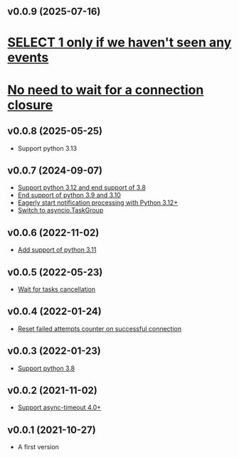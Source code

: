 ## v0.0.9 (2025-07-16)

# [SELECT 1 only if we haven't seen any events](https://github.com/anna-money/asyncpg-listen/pull/222)
# [No need to wait for a connection closure](https://github.com/anna-money/asyncpg-listen/pull/223)


## v0.0.8 (2025-05-25)

* Support python 3.13


## v0.0.7 (2024-09-07)

* [Support python 3.12 and end support of 3.8](https://github.com/anna-money/asyncpg-listen/pull/211)
* [End support of python 3.9 and 3.10](https://github.com/anna-money/asyncpg-listen/pull/215)
* [Eagerly start notification processing with Python 3.12+](https://github.com/anna-money/asyncpg-listen/pull/212)
* [Switch to asyncio.TaskGroup](https://github.com/anna-money/asyncpg-listen/pull/214)


## v0.0.6 (2022-11-02)

* [Add support of python 3.11](https://github.com/anna-money/asyncpg-listen/pull/135)


## v0.0.5 (2022-05-23)

* [Wait for tasks cancellation](https://github.com/anna-money/asyncpg-listen/pull/96)


## v0.0.4 (2022-01-24)

* [Reset failed attempts counter on successful connection](https://github.com/anna-money/asyncpg-listen/pull/58)


## v0.0.3 (2022-01-23)

* [Support python 3.8](https://github.com/anna-money/asyncpg-listen/pull/55)


## v0.0.2 (2021-11-02)

* [Support async-timeout 4.0+](https://github.com/Pliner/asyncpg-listen/pull/10)


## v0.0.1 (2021-10-27)

* A first version
